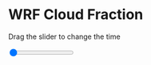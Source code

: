 <h1>WRF  Cloud Fraction </h1>
<p>Drag the slider to change the time</p>

<div class="slidecontainer">
<input oninput='setImage(this)' class="slider" type="range" min="0" max="47" value="0" step="1" />
<img id='img'/>
</div>

<script>
var img = document.getElementById('img');
var img_array = ['/assets/images/wrf/cf_wrfout_d01_2020-03-29_12:00:00.png',
'/assets/images/wrf/cf_wrfout_d01_2020-03-29_13:00:00.png',
'/assets/images/wrf/cf_wrfout_d01_2020-03-29_14:00:00.png',
'/assets/images/wrf/cf_wrfout_d01_2020-03-29_15:00:00.png',
'/assets/images/wrf/cf_wrfout_d01_2020-03-29_16:00:00.png',
'/assets/images/wrf/cf_wrfout_d01_2020-03-29_17:00:00.png',
'/assets/images/wrf/cf_wrfout_d01_2020-03-29_18:00:00.png',
'/assets/images/wrf/cf_wrfout_d01_2020-03-29_19:00:00.png',
'/assets/images/wrf/cf_wrfout_d01_2020-03-29_20:00:00.png',
'/assets/images/wrf/cf_wrfout_d01_2020-03-29_21:00:00.png',
'/assets/images/wrf/cf_wrfout_d01_2020-03-29_22:00:00.png',
'/assets/images/wrf/cf_wrfout_d01_2020-03-29_23:00:00.png',
'/assets/images/wrf/cf_wrfout_d01_2020-03-30_00:00:00.png',
'/assets/images/wrf/cf_wrfout_d01_2020-03-30_01:00:00.png',
'/assets/images/wrf/cf_wrfout_d01_2020-03-30_02:00:00.png',
'/assets/images/wrf/cf_wrfout_d01_2020-03-30_03:00:00.png',
'/assets/images/wrf/cf_wrfout_d01_2020-03-30_04:00:00.png',
'/assets/images/wrf/cf_wrfout_d01_2020-03-30_05:00:00.png',
'/assets/images/wrf/cf_wrfout_d01_2020-03-30_06:00:00.png',
'/assets/images/wrf/cf_wrfout_d01_2020-03-30_07:00:00.png',
'/assets/images/wrf/cf_wrfout_d01_2020-03-30_08:00:00.png',
'/assets/images/wrf/cf_wrfout_d01_2020-03-30_09:00:00.png',
'/assets/images/wrf/cf_wrfout_d01_2020-03-30_10:00:00.png',
'/assets/images/wrf/cf_wrfout_d01_2020-03-30_11:00:00.png',
'/assets/images/wrf/cf_wrfout_d01_2020-03-30_12:00:00.png',
'/assets/images/wrf/cf_wrfout_d01_2020-03-30_13:00:00.png',
'/assets/images/wrf/cf_wrfout_d01_2020-03-30_14:00:00.png',
'/assets/images/wrf/cf_wrfout_d01_2020-03-30_15:00:00.png',
'/assets/images/wrf/cf_wrfout_d01_2020-03-30_16:00:00.png',
'/assets/images/wrf/cf_wrfout_d01_2020-03-30_17:00:00.png',
'/assets/images/wrf/cf_wrfout_d01_2020-03-30_18:00:00.png',
'/assets/images/wrf/cf_wrfout_d01_2020-03-30_19:00:00.png',
'/assets/images/wrf/cf_wrfout_d01_2020-03-30_20:00:00.png',
'/assets/images/wrf/cf_wrfout_d01_2020-03-30_21:00:00.png',
'/assets/images/wrf/cf_wrfout_d01_2020-03-30_22:00:00.png',
'/assets/images/wrf/cf_wrfout_d01_2020-03-30_23:00:00.png',
'/assets/images/wrf/cf_wrfout_d01_2020-03-31_00:00:00.png',
'/assets/images/wrf/cf_wrfout_d01_2020-03-31_01:00:00.png',
'/assets/images/wrf/cf_wrfout_d01_2020-03-31_02:00:00.png',
'/assets/images/wrf/cf_wrfout_d01_2020-03-31_03:00:00.png',
'/assets/images/wrf/cf_wrfout_d01_2020-03-31_04:00:00.png',
'/assets/images/wrf/cf_wrfout_d01_2020-03-31_05:00:00.png',
'/assets/images/wrf/cf_wrfout_d01_2020-03-31_06:00:00.png',
'/assets/images/wrf/cf_wrfout_d01_2020-03-31_07:00:00.png',
'/assets/images/wrf/cf_wrfout_d01_2020-03-31_08:00:00.png',
'/assets/images/wrf/cf_wrfout_d01_2020-03-31_09:00:00.png',
'/assets/images/wrf/cf_wrfout_d01_2020-03-31_10:00:00.png',];
function setImage(obj)
{
        var value = obj.value;
        img.src = img_array[value];

}
</script>
